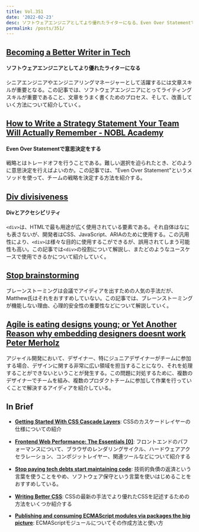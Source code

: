 ```yaml
---
title: Vol.351
date: '2022-02-23'
desc: ソフトウェアエンジニアとしてより優れたライターになる、Even Over Statementで意思決定をする、Divとアクセシビリティ、ほか計10リンク
permalink: /posts/351/
---
```


## [Becoming a Better Writer in Tech](https://blog.pragmaticengineer.com/becoming-a-better-writer-in-tech/)
#### ソフトウェアエンジニアとしてより優れたライターになる

シニアエンジニアやエンジニアリングマネージャーとして活躍するには文章スキルが重要となる。この記事では、ソフトウェアエンジニアにとってライティングスキルが重要であること、文章をうまく書くためのプロセス、そして、改善していく方法について紹介していく。

## [How to Write a Strategy Statement Your Team Will Actually Remember - NOBL Academy](https://academy.nobl.io/how-to-write-a-strategy-your-team-will-remember/)
#### Even Over Statementで意思決定をする

戦略とはトレードオフを行うことである。難しい選択を迫られたとき、どのように意思決定を行えばよいのか。この記事では、"Even Over Statement"というメソッドを使って、チームの戦略を決定する方法を紹介する。

## [Div divisiveness](https://www.scottohara.me/blog/2022/01/20/divisive.html)
#### Divとアクセシビリティ

`<div>`は、HTMLで最も用途が広く使用されている要素である。それ自体はなにも表さないが、開発者はCSS、JavaScript、ARIAのために使用する。この汎用性により、`<div>`は様々な目的に使用するこができるが、誤用されてしまう可能性も高い。この記事では`<div>`の役割について解説し、またどのようなユースケースで使用できるかについて紹介していく。

## [Stop brainstorming](https://matthewstrom.com/writing/stop-brainstorming/)

ブレーンストーミングは会議でアイディアを出すための人気の手法だが、Matthew氏はそれをおすすめしていない。この記事では、ブレーンストーミングが機能しない理由、心理的安全性の重要性などについて解説していく。


## [Agile is eating designs young; or Yet Another Reason why embedding designers doesnt work Peter Merholz](https://www.petermerholz.com/blog/agile-is-eating-designs-young-or-yet-another-reason-why-embedding-designers-doesnt-work/)

アジャイル開発において、デザイナー、特にジュニアデザイナーがチームに参加する場合、デザインに関する非常に広い領域を担当することになり、それを処理することができないということが発生する。この問題に対処するために、複数のデザイナーでチームを組み、複数のプロダクトチームに参加して作業を行っていくことで解決するアイディアを紹介している。

## In Brief

- **[Getting Started With CSS Cascade Layers](https://www.smashingmagazine.com/2022/01/introduction-css-cascade-layers/)**: CSSのカスケードレイヤーの仕様についての紹介

- **[Frontend Web Performance: The Essentials [0]](https://medium.com/@matthew.costello/frontend-web-performance-the-essentials-0-61fea500b180)**: フロントエンドのパフォーマンスについて、ブラウザのレンダリングサイクル、ハードウェアアクセラレーション、コンポジットレイヤー、関連ツールなどについて紹介する

- **[Stop paying tech debts start maintaining code](https://blog.testdouble.com/posts/2022-01-20-stop-paying-debts-start-maintaining-code/)**: 技術的負債の返済という言葉を使うことをやめ、ソフトウェア保守という言葉を使いはじめることをおすすめしている。

- **[Writing Better CSS](https://www.aleksandrhovhannisyan.com/blog/writing-better-css/)**: CSSの最新の手法でより優れたCSSを記述するための方法をいくつか紹介する

- **[Publishing and consuming ECMAScript modules via packages  the big picture](https://2ality.com/2022/01/esm-specifiers.html)**: ECMAScriptモジュールについてその作成方法と使い方
